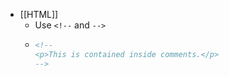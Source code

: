 - [[HTML]]
	- Use `<!--` and `-->`
	- ``` html
	  <!--
	  <p>This is contained inside comments.</p>
	  -->
	  ```